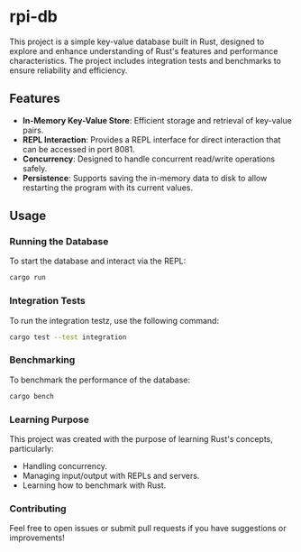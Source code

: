 # rpi-db

This project is a simple key-value database built in Rust, designed to explore and enhance understanding of Rust's features and performance characteristics. The project includes integration tests and benchmarks to ensure reliability and efficiency.

## Features

- **In-Memory Key-Value Store**: Efficient storage and retrieval of key-value pairs.
- **REPL Interaction**: Provides a REPL interface for direct interaction that can be accessed in port 8081.
- **Concurrency**: Designed to handle concurrent read/write operations safely.
- **Persistence**: Supports saving the in-memory data to disk to allow restarting the program with its current values.

## Usage

### Running the Database

To start the database and interact via the REPL:
```bash
cargo run
```

### Integration Tests

To  run the integration testz, use the following command:

``` bash
cargo test --test integration
```

### Benchmarking

To benchmark the performance of the database:

``` bash
cargo bench
```

### Learning Purpose

This project was created with the purpose of learning Rust's concepts, particularly:
- Handling concurrency.
- Managing input/output with REPLs and servers.
- Learning how to benchmark with Rust.

### Contributing

Feel free to open issues or submit pull requests if you have suggestions or improvements!
